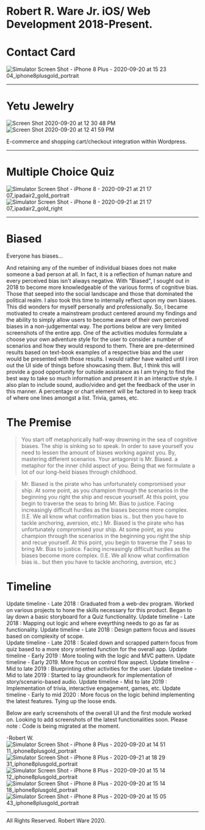 # Robert R. Ware Jr. iOS/ Web Development 2018-Present.
# Contact Card
![Simulator Screen Shot - iPhone 8 Plus - 2020-09-20 at 15 23 04_iphone8plusgold_portrait](https://user-images.githubusercontent.com/42416270/93720522-993f2400-fb57-11ea-85d1-89ce3424ffcf.png)
___
# Yetu Jewelry
![Screen Shot 2020-09-20 at 12 30 48 PM](https://user-images.githubusercontent.com/42416270/93716350-4a849080-fb3d-11ea-816b-6390e507b173.png)
![Screen Shot 2020-09-20 at 12 41 59 PM](https://user-images.githubusercontent.com/42416270/93716591-b3b8d380-fb3e-11ea-8946-07c9febeebb4.png)


E-commerce and shopping cart/checkout integration within Wordpress. 
___
# Multiple Choice Quiz 
![Simulator Screen Shot - iPhone 8 - 2020-09-21 at 21 17 07_ipadair2_gold_portrait](https://user-images.githubusercontent.com/42416270/93836309-59a83300-fc50-11ea-9cbe-56f3edd6d26a.png)
![Simulator Screen Shot - iPhone 8 - 2020-09-21 at 21 17 07_ipadair2_gold_right](https://user-images.githubusercontent.com/42416270/93836310-5a40c980-fc50-11ea-8cf2-4eb96f700617.png)
___
# Biased

Everyone has biases...

And retaining any of the number of individual biases does not make someone a bad person at all. In fact, it is a reflection of human nature and every perceived bias isn't always negative. With "Biased", I sought out in 2018 to become more knowledgeable of the various forms of cognitive bias. Those that seeped into the social landscape and those that dominated the political realm. I also took this time to internally reflect upon my own biases. This did wonders for myself personally and professionally. So, I became motivated to create a mainstream product centered around my findings and the ability to simply allow users to become aware of their own perceived biases in a non-judgemental way. The portions below are very limited screenshots of the entire app. One of the activities modules formulate a choose your own adventure style for the user to consider a number of scenarios and how they would respond to them. There are pre-determined results based on text-book examples of a respective bias and the user would be presented with those results. I would rather have waited until I iron out the UI side of things before showcasing them. But, I think this will provide a good opportunity for outside assistance as I am trying to find the best way to take so much information and present it in an interactive style. I also plan to include sound, audio/video and get the feedback of the user in this manner. A percentage or chart element will be factored in to keep track of where one lines amongst a list. Trivia, games, etc. 

# The Premise 

>You start off metaphorically half-way drowning in the sea of cognitive biases. The ship is sinking so to speak. In order to save yourself you need to lessen the amount of biases working against you. By, mastering different scenarios. 
Your antagonist is Mr. Biased. a metaphor for the inner child aspect of you. Being that we formulate a lot of our long-held biases through childhood. 

>Mr. Biased is the pirate who has unfortunately compromised your ship. At some point, as you champion through the scenarios in the beginning you right the ship and rescue yourself. At this point, you begin to traverse the seas to bring Mr. Bias to justice. Facing increasingly difficult hurdles as the biases become more complex. (I.E. We all know what confirmation bias is.. but then you have to tackle anchoring, aversion, etc.) 
>Mr. Biased is the pirate who has unfortunately compromised your ship. At some point, as you champion through the scenarios in the beginning you right the ship and recue yourself. At this point, you begin to traverse the 7 seas to bring Mr. Bias to justice. Facing increasingly difficult hurdles as the biases become more complex. (I.E. We all know what confirmation bias is.. but then you have to tackle anchoring, aversion, etc.) 

# Timeline

Update timeline - Late 2018 : Graduated from a web-dev program. Worked on various projects to hone the skills necessary for this product. Began to lay down a basic storyboard for a Quiz functionality. 
Update timeline - Late 2018 : Mapping out logic and where eveyrthing needs to go as far as functionality. 
Update timeline - Late 2018 : Design pattern focus and issues based on complexity of scope.  
Update timeline - Late 2018 : Scaled down and scrapped pattern focus from quiz based to a more story oriented function for the overall app.
Update timeline - Early 2019 : More tooling with the logic and MVC pattern. 
Update timeline - Early 2019. More focus on control flow aspect. 
Update timeline - Mid to late 2019 : Blueprinting other activities for the user. 
Update timeline - Mid to late 2019 : Started to lay groundwork for implementation of story/scenario-based audio. 
Update timeline - Mid to late 2019 : Implementation of trivia, interactive engagement, games, etc. 
Update timeline - Early to mid 2020 : More focus on the logic behind implementing the latest features. Tying up the loose ends. 

Below are early screenshots of the overall UI and the first module worked on. Looking to add screenshots of the latest functionalities soon. Please note : Code is being migrated at the moment. 

-Robert W.
![Simulator Screen Shot - iPhone 8 Plus - 2020-09-20 at 14 51 11_iphone8plusgold_portrait](https://user-images.githubusercontent.com/42416270/93719604-a78a4180-fb51-11ea-89ec-f71596aeeed9.png)
![Simulator Screen Shot - iPhone 8 Plus - 2020-09-21 at 18 29 31_iphone8plusgold_portrait](https://user-images.githubusercontent.com/42416270/93830755-15f8fd80-fc3f-11ea-97b7-274aaa34faac.png)
![Simulator Screen Shot - iPhone 8 Plus - 2020-09-20 at 15 14 12_iphone8plusgold_portrait](https://user-images.githubusercontent.com/42416270/93720611-24201e80-fb58-11ea-8885-c2071c79994d.png)
![Simulator Screen Shot - iPhone 8 Plus - 2020-09-20 at 15 14 18_iphone8plusgold_portrait](https://user-images.githubusercontent.com/42416270/93720605-15396c00-fb58-11ea-9a98-036ebb746236.png)
![Simulator Screen Shot - iPhone 8 Plus - 2020-09-20 at 15 05 43_iphone8plusgold_portrait](https://user-images.githubusercontent.com/42416270/93719904-9d694280-fb53-11ea-961b-b900026ddf7f.png)
___
All Rights Reserved. Robert Ware 2020.
